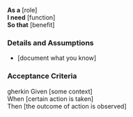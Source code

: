 **As a** [role]  
**I need** [function]  
**So that** [benefit]  
      
### Details and Assumptions
* [document what you know]  

### Acceptance Criteria     
gherkin 
Given [some context]  
When [certain action is taken]  
Then [the outcome of action is observed]
